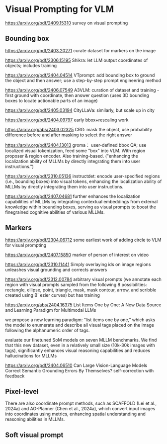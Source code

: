 # Visual Prompting for VLM

https://arxiv.org/pdf/2409.15310 survey on visual prompting

## Bounding box

https://arxiv.org/pdf/2403.20271 curate dataset for markers on the image

https://arxiv.org/pdf/2306.15195 Shikra: let LLM output coordinates of objects; includes training

https://arxiv.org/pdf/2404.04514 VTprompt: add bounding box to ground the object and then answer; use a step-by-step prompt engineering method

https://arxiv.org/pdf/2406.07549 A3VLM: curation of dataset and training - first ground with coordinate, then answer question (uses 3D bounding boxes to locate actionable parts of an image)

https://arxiv.org/pdf/2405.03194 CityLLaVa: similarly, but scale up in city

https://arxiv.org/pdf/2404.09797 early bbox+rescaling work

https://arxiv.org/abs/2403.02325 CRG: mask the object, use probability difference before and after masking to select the right answer

https://arxiv.org/pdf/2404.13013 groma： user-defined bbox QA; use localized visual tokenization, feed some "box" into VLM. With region proposer & region encoder. Also training-based. ("enhancing the localization ability of MLLMs by directly integrating them into user instructions.")

https://arxiv.org/pdf/2310.05136 instructdet: encode user-specified regions (i.e., bounding boxes) into visual tokens, enhancing the localization ability of MLLMs by directly integrating them into user instructions.

https://arxiv.org/pdf/2407.04681 further enhances the localization capabilities of MLLMs by integrating contextual embeddings from external knowledge within bounding boxes, serving as visual prompts to boost the finegrained cognitive abilities of various MLLMs.

## Markers

https://arxiv.org/pdf/2304.06712 some earliest work of adding circle to VLM for visual prompting

https://arxiv.org/pdf/2407.15850 marker of person of interest on video

https://arxiv.org/pdf/2310.11441 Simply overlaying ids on image regions unleashes visual grounding
and corrects answers

https://arxiv.org/pdf/2312.00784 arbitrary visual prompts (we annotate each region with visual prompts sampled from the following 8 possibilities: rectangle, ellipse, point, triangle, mask, mask contour, arrow, and scribble created using B´ ezier curves) but has training

https://arxiv.org/abs/2404.16375 List Items One by One: A New Data Source and Learning Paradigm for Multimodal LLMs

we propose a new learning paradigm: “list items one by one,” which asks the model to enumerate and describe all visual tags placed on the image following the alphanumeric order of tags.

evaluate our finetuned SoM models on seven MLLM benchmarks. We find that this new dataset, even in a relatively small size (10k-30k images with tags), significantly enhances visual reasoning capabilities and reduces hallucinations for MLLMs

https://arxiv.org/pdf/2404.06510 Can Large Vision-Language Models Correct Semantic Grounding Errors By Themselves? self-correction with feedback

## Pixel-level

There are also coordinate prompt methods, such as SCAFFOLD (Lei et al., 2024a) and AO-Planner (Chen et al., 2024a), which convert input images into coordinates using metrics, enhancing spatial understanding and reasoning abilities in MLLMs.

## Soft visual prompt


